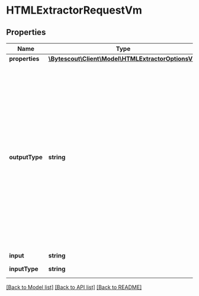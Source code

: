 # HTMLExtractorRequestVm

## Properties
Name | Type | Description | Notes
------------ | ------------- | ------------- | -------------
**properties** | [**\Bytescout\Client\Model\HTMLExtractorOptionsVm**](HTMLExtractorOptionsVm.md) |  | [optional] 
**outputType** | **string** | Type in which you want to get result of extracting (optional). Default value: Content. \r\n            IMPORTANT: \r\n            Link type generates public unique link to download, file is removed after default StorageTime(see File API). \r\n            LinkPrivate generates private unique link which should NOT be shared as it can be accessed with your api key only! | [optional] 
**input** | **string** | Input Data | [optional] 
**inputType** | **string** | Type of Input Data | [optional] 

[[Back to Model list]](../README.md#documentation-for-models) [[Back to API list]](../README.md#documentation-for-api-endpoints) [[Back to README]](../README.md)


